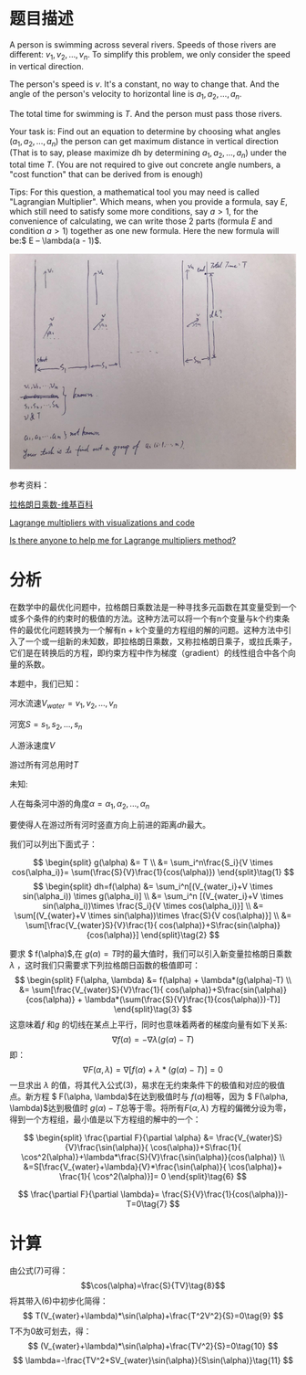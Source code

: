 # 题目描述
A person is swimming across several rivers. 
Speeds of those rivers are different: $v_1, v_2, …, v_n$. To simplify this problem, we only consider the speed in vertical direction.

The person's speed is $v$. It's a constant, no way to change that. And the angle of the person's velocity to horizontal line is $a_1, a_2, …, a_n$.

The total time for swimming is $T$. And the person must pass those rivers.

Your task is:
Find out an equation to determine by choosing what angles $(a_1, a_2, …, a_n)$ the person can get maximum distance in vertical direction (That is to say, please maximize dh by determining $a_1, a_2, …, a_n$) under the total time $T$. (You are not required to give out concrete angle numbers, a "cost function" that can be derived from is enough)

Tips:
For this question, a mathematical tool you may need is called "Lagrangian Multiplier". Which means, when you provide a formula, say $E$, which still need to satisfy some more conditions, say $a > 1$, for the convenience of calculating, we can write those 2 parts (formula $E$ and condition $a > 1$) together as one new formula. Here the new formula will be:$ E – \lambda(a - 1)$.

![Mathematics](./img/Mathematics.png)

参考资料：

[拉格朗日乘数-维基百科](https://zh.wikipedia.org/wiki/%E6%8B%89%E6%A0%BC%E6%9C%97%E6%97%A5%E4%B9%98%E6%95%B0)

[Lagrange multipliers with visualizations and code](https://towardsdatascience.com/lagrange-multipliers-with-pictures-and-code-ace8018dac5e)

[Is there anyone to help me for Lagrange multipliers method?](https://ww2.mathworks.cn/matlabcentral/answers/436044-is-there-anyone-to-help-me-for-lagrange-multipliers-method)

# 分析
在数学中的最优化问题中，拉格朗日乘数法是一种寻找多元函数在其变量受到一个或多个条件的约束时的极值的方法。这种方法可以将一个有n个变量与k个约束条件的最优化问题转换为一个解有n + k个变量的方程组的解的问题。这种方法中引入了一个或一组新的未知数，即拉格朗日乘数，又称拉格朗日乘子，或拉氏乘子，它们是在转换后的方程，即约束方程中作为梯度（gradient）的线性组合中各个向量的系数。

本题中，我们已知：

河水流速$V_{water}={v_1, v_2,..., v_n}$

河宽$S={s_1, s_2,..., s_n}$

人游泳速度$V$

游过所有河总用时$T$

未知:

人在每条河中游的角度$\alpha={\alpha_1, \alpha_2,...,\alpha_n}$

要使得人在游过所有河时竖直方向上前进的距离$dh$最大。

我们可以列出下面式子：

$$
\begin{split}
g(\alpha) &= T \\
&= \sum_i^n\frac{S_i}{V \times cos(\alpha_i)}= \sum(\frac{S}{V}\frac{1}{cos(\alpha)})
\end{split}\tag{1}
$$
$$
\begin{split}
dh=f(\alpha) &= \sum_i^n[(V_{water_i}+V \times sin(\alpha_i)) \times g(\alpha_i)] \\
&= \sum_i^n [(V_{water_i}+V \times sin(\alpha_i))\times \frac{S_i}{V \times cos(\alpha_i)}] \\
&= \sum[(V_{water}+V \times sin(\alpha))\times \frac{S}{V cos(\alpha)}] \\
&= \sum[\frac{V_{water}S}{V}\frac{1}{ cos(\alpha)}+S\frac{sin(\alpha)}{cos(\alpha)}]
\end{split}\tag{2}
$$

要求 $ f(\alpha)$,在 $g(\alpha)=T$时的最大值时，我们可以引入新变量拉格朗日乘数 $\lambda$ ，这时我们只需要求下列拉格朗日函数的极值即可：
$$
\begin{split}
F(\alpha, \lambda) &= f(\alpha) + \lambda*(g(\alpha)-T) \\
&= \sum[\frac{V_{water}S}{V}\frac{1}{ cos(\alpha)}+S\frac{sin(\alpha)}{cos(\alpha)} + \lambda*(\sum(\frac{S}{V}\frac{1}{cos(\alpha)})-T)]
\end{split}\tag{3}
$$
这意味着$f$ 和$g$ 的切线在某点上平行，同时也意味着两者的梯度向量有如下关系:
$$
\nabla f(\alpha)= -\nabla \lambda(g(\alpha)-T)\tag{4} 
$$
即：
$$
\nabla F(\alpha, \lambda)=\nabla [f(\alpha)+\lambda*(g(\alpha)-T)]= 0 \tag{5} 
$$
一旦求出 $\lambda$ 的值，将其代入公式$(3)$，易求在无约束条件下的极值和对应的极值点。新方程 $ F(\alpha, \lambda)$在达到极值时与 $f(\alpha)$相等，因为 $ F(\alpha, \lambda)$达到极值时 $g(\alpha)-T$总等于零。将所有$F(\alpha, \lambda)$ 方程的偏微分设为零，得到一个方程组，最小值是以下方程组的解中的一个：

$$
\begin{split}
\frac{\partial F}{\partial \alpha} &= \frac{V_{water}S}{V}\frac{\sin(\alpha)}{ \cos(\alpha)}+S\frac{1}{ \cos^2(\alpha)}+\lambda*\frac{S}{V}\frac{\sin(\alpha)}{cos(\alpha)} \\
&=S[\frac{V_{water}+\lambda}{V}*\frac{\sin(\alpha)}{ \cos(\alpha)}+ \frac{1}{ \cos^2(\alpha)}]= 0
\end{split}\tag{6}
$$

$$
\frac{\partial F}{\partial \lambda}= \frac{S}{V}\frac{1}{cos(\alpha)})-T=0\tag{7}
$$

# 计算
由公式$(7)$可得：
$$\cos(\alpha)=\frac{S}{TV}\tag{8}$$
将其带入$(6)$中初步化简得：
$$
T(V_{water}+\lambda)*\sin(\alpha)+\frac{T^2V^2}{S}=0\tag{9}
$$
T不为0故可划去，得：
$$
(V_{water}+\lambda)*\sin(\alpha)+\frac{TV^2}{S}=0\tag{10}
$$
$$
\lambda=-\frac{TV^2+SV_{water}\sin(\alpha)}{S\sin(\alpha)}\tag{11}
$$